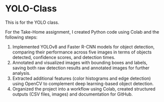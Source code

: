 # YOLO-Class
 This is for the YOLO class.
 
For the Take-Home assignment, I created Python code using Colab and the following steps:
1.  Implemented YOLOv8 and Faster R-CNN models for object detection, comparing their performance across five images in terms of objects detected, confidence scores, and detection times.
2. Annotated and visualized images with bounding boxes and labels, saving both raw detection results and annotated images for further analysis.
3. Extracted additional features (color histograms and edge detection) using OpenCV to complement deep learning-based object detection.
4. Organized the project into a workflow using Colab, created structured outputs (CSV files, images) and documentation for GitHub.
